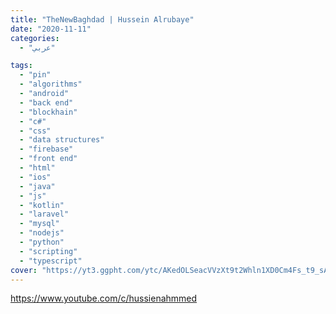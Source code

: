 ```yaml
---
title: "TheNewBaghdad | Hussein Alrubaye"
date: "2020-11-11"
categories:
  - "عربي"

tags:
  - "pin"
  - "algorithms"
  - "android"
  - "back end"
  - "blockhain"
  - "c#"
  - "css"
  - "data structures"
  - "firebase"
  - "front end"
  - "html"
  - "ios"
  - "java"
  - "js"
  - "kotlin"
  - "laravel"
  - "mysql"
  - "nodejs"
  - "python"
  - "scripting"
  - "typescript"
cover: "https://yt3.ggpht.com/ytc/AKedOLSeacVVzXt9t2Whln1XD0Cm4Fs_t9_sAK3-uI9dGQ=s88-c-k-c0x00ffffff-no-rj"
---
```


https://www.youtube.com/c/hussienahmmed
